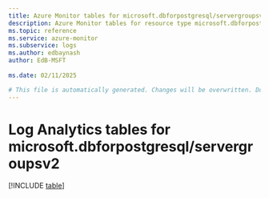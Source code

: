 ```yaml
---
title: Azure Monitor tables for microsoft.dbforpostgresql/servergroupsv2
description: Azure Monitor tables for resource type microsoft.dbforpostgresql/servergroupsv2
ms.topic: reference
ms.service: azure-monitor
ms.subservice: logs
ms.author: edbaynash
author: EdB-MSFT
   
ms.date: 02/11/2025

# This file is automatically generated. Changes will be overwritten. Do not change this file directly.
---
```


# Log Analytics tables for microsoft.dbforpostgresql/servergroupsv2  

[!INCLUDE [table](~/reusable-content/ce-skilling/azure/includes/azure-monitor/reference/tables/microsoft-dbforpostgresql_servergroupsv2-include.md)]

